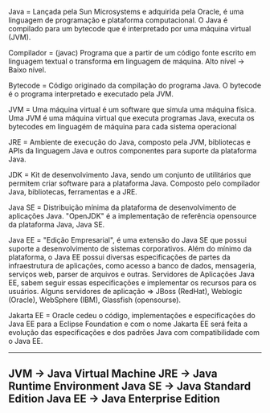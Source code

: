 Java = Lançada pela Sun Microsystems e adquirida pela Oracle, é uma linguagem de programação e plataforma computacional. O Java é compilado para um bytecode que é 
interpretado por uma máquina virtual (JVM).

Compilador = (javac) Programa que a partir de um código fonte escrito em linguagem textual o transforma em linguagem de máquina. Alto nível -> Baixo nível.

Bytecode = Código originado da compilação do programa Java. O bytecode é o programa interpretado e executado pela JVM.

JVM = Uma máquina virtual é um software que simula uma máquina física. Uma JVM é uma máquina virtual que executa programas Java, executa os bytecodes em linguagém 
de máquina para cada sistema operacional

JRE = Ambiente de execução do Java, composto pela JVM, bibliotecas e APIs da linguagem Java e outros componentes para suporte da plataforma Java.

JDK = Kit de desenvolvimento Java, sendo um conjunto de utilitários que permitem criar software para a plataforma Java. Composto pelo compilador Java, bibliotecas, 
ferramentas e a JRE.

Java SE = Distribuição mínima da plataforma de desenvolvimento de aplicações Java. "OpenJDK" é a implementação de referência opensource da plataforma Java, Java SE.

Java EE = "Edição Empresarial", é uma extensão do Java SE que possui suporte a desenvolvimento de sistemas corporativos. Além do mínimo da plataforma, o Java EE possui 
diversas especificações de partes da infraestrutura de aplicações, como acesso a banco de dados, mensageria, serviços web, parser de arquivos e outras. Servidores de 
Aplicações Java EE, sabem seguir essas especificações e implementar os recursos para os usuários. Alguns servidores de aplicação => JBoss (RedHat), Weblogic (Oracle), 
WebSphere (IBM), Glassfish (opensourse).

Jakarta EE = Oracle cedeu o código, implementações e especificações do Java EE para a Eclipse Foundation e com o nome Jakarta EE será feita a evolução das especificações 
e dos padrões Java com compatibilidade com o Java EE.

------------------------------------------
JVM -> Java Virtual Machine
JRE -> Java Runtime Environment
Java SE -> Java Standard Edition
Java EE -> Java Enterprise Edition
------------------------------------------
